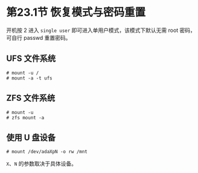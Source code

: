 # 第23.1节 恢复模式与密码重置

开机按 2 进入 `single user` 即可进入单用户模式，该模式下默认无需 root 密码，可自行 passwd 重置密码。

## UFS 文件系统

```
# mount -u /
# mount -a -t ufs
```

## ZFS 文件系统

```
# mount -u
# zfs mount -a
```

## 使用 U 盘设备

```
# mount /dev/adaXpN -o rw /mnt
```

`X`、`N` 的参数取决于具体设备。
